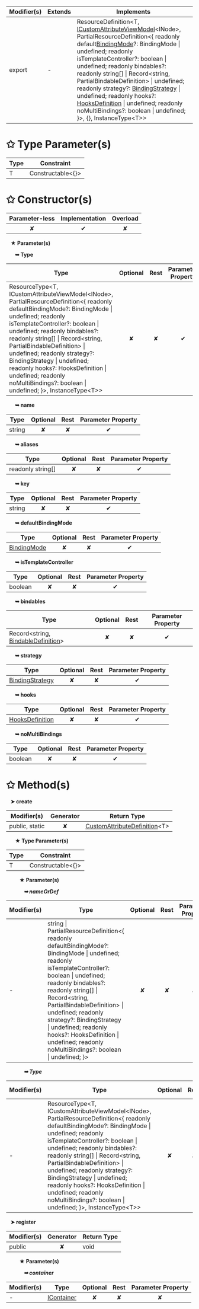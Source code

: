 | Modifier(s)                            | Extends                      | Implements                                    |
|----------------------------------------|------------------------------|-----------------------------------------------|
| export | - | ResourceDefinition&lt;T, [ICustomAttributeViewModel](/runtime/interface/lifecycle/icustomattributeviewmodel.md)&lt;INode&gt;, PartialResourceDefinition&lt;{ readonly default[BindingMode](/runtime/enum/flags/bindingmode.md)?: BindingMode &#124; undefined; readonly isTemplateController?: boolean &#124; undefined; readonly bindables?: readonly string[] &#124; Record&lt;string, PartialBindableDefinition&gt; &#124; undefined; readonly strategy?: [BindingStrategy](/runtime/enum/flags/bindingstrategy.md) &#124; undefined; readonly hooks?: [HooksDefinition](/runtime/class/definitions/hooksdefinition.md) &#124; undefined; readonly noMultiBindings?: boolean &#124; undefined; }&gt;, {}, InstanceType&lt;T&gt;&gt; |

# &#10025; Type Parameter(s)

| Type | Constraint              |
| ---- | ----------------------- |
| T    | Constructable&lt;{}&gt; |

# &#10025; Constructor(s)

| Parameter-less                         | Implementation                          | Overload                          |
|:--------------------------------------:|:---------------------------------------:|:---------------------------------:|
| ✘ | ✔ | ✘ |

&nbsp;&nbsp; **&#9733; Parameter(s)**

&nbsp;&nbsp;&nbsp;&nbsp;&nbsp; **&#10149; Type**

| Type                        | Optional                           | Rest                          | Parameter Property                          |
|-----------------------------|:----------------------------------:|:-----------------------------:|:-------------------------------------------:|
| ResourceType&lt;T, ICustomAttributeViewModel&lt;INode&gt;, PartialResourceDefinition&lt;{ readonly defaultBindingMode?: BindingMode &#124; undefined; readonly isTemplateController?: boolean &#124; undefined; readonly bindables?: readonly string[] &#124; Record&lt;string, PartialBindableDefinition&gt; &#124; undefined; readonly strategy?: BindingStrategy &#124; undefined; readonly hooks?: HooksDefinition &#124; undefined; readonly noMultiBindings?: boolean &#124; undefined; }&gt;, InstanceType&lt;T&gt;&gt; | ✘  | ✘ | ✔ |

&nbsp;&nbsp;&nbsp;&nbsp;&nbsp; **&#10149; name**

| Type                        | Optional                           | Rest                          | Parameter Property                          |
|-----------------------------|:----------------------------------:|:-----------------------------:|:-------------------------------------------:|
| string | ✘  | ✘ | ✔ |

&nbsp;&nbsp;&nbsp;&nbsp;&nbsp; **&#10149; aliases**

| Type                        | Optional                           | Rest                          | Parameter Property                          |
|-----------------------------|:----------------------------------:|:-----------------------------:|:-------------------------------------------:|
| readonly string[] | ✘  | ✘ | ✔ |

&nbsp;&nbsp;&nbsp;&nbsp;&nbsp; **&#10149; key**

| Type                        | Optional                           | Rest                          | Parameter Property                          |
|-----------------------------|:----------------------------------:|:-----------------------------:|:-------------------------------------------:|
| string | ✘  | ✘ | ✔ |

&nbsp;&nbsp;&nbsp;&nbsp;&nbsp; **&#10149; defaultBindingMode**

| Type                        | Optional                           | Rest                          | Parameter Property                          |
|-----------------------------|:----------------------------------:|:-----------------------------:|:-------------------------------------------:|
| [BindingMode](/runtime/enum/flags/bindingmode.md) | ✘  | ✘ | ✔ |

&nbsp;&nbsp;&nbsp;&nbsp;&nbsp; **&#10149; isTemplateController**

| Type                        | Optional                           | Rest                          | Parameter Property                          |
|-----------------------------|:----------------------------------:|:-----------------------------:|:-------------------------------------------:|
| boolean | ✘  | ✘ | ✔ |

&nbsp;&nbsp;&nbsp;&nbsp;&nbsp; **&#10149; bindables**

| Type                        | Optional                           | Rest                          | Parameter Property                          |
|-----------------------------|:----------------------------------:|:-----------------------------:|:-------------------------------------------:|
| Record&lt;string, [BindableDefinition](/runtime/templating/class/bindable/bindabledefinition.md)&gt; | ✘  | ✘ | ✔ |

&nbsp;&nbsp;&nbsp;&nbsp;&nbsp; **&#10149; strategy**

| Type                        | Optional                           | Rest                          | Parameter Property                          |
|-----------------------------|:----------------------------------:|:-----------------------------:|:-------------------------------------------:|
| [BindingStrategy](/runtime/enum/flags/bindingstrategy.md) | ✘  | ✘ | ✔ |

&nbsp;&nbsp;&nbsp;&nbsp;&nbsp; **&#10149; hooks**

| Type                        | Optional                           | Rest                          | Parameter Property                          |
|-----------------------------|:----------------------------------:|:-----------------------------:|:-------------------------------------------:|
| [HooksDefinition](/runtime/class/definitions/hooksdefinition.md) | ✘  | ✘ | ✔ |

&nbsp;&nbsp;&nbsp;&nbsp;&nbsp; **&#10149; noMultiBindings**

| Type                        | Optional                           | Rest                          | Parameter Property                          |
|-----------------------------|:----------------------------------:|:-----------------------------:|:-------------------------------------------:|
| boolean | ✘  | ✘ | ✔ |

# &#10025; Method(s)

&nbsp;&nbsp; **&#10148; create**

| Modifier(s)                              | Generator                          | Return Type                       |
|------------------------------------------|:----------------------------------:|-----------------------------------|
| public, static | ✘ | [CustomAttributeDefinition](/runtime/resources/class/custom-attribute/customattributedefinition.md)&lt;T&gt; |

&nbsp;&nbsp;&nbsp;&nbsp;&nbsp; **&#9733; Type Parameter(s)**

| Type | Constraint              |
| ---- | ----------------------- |
| T    | Constructable&lt;{}&gt; |

&nbsp;&nbsp;&nbsp;&nbsp;&nbsp;&nbsp;&nbsp;&nbsp; **&#9733; Parameter(s)**

&nbsp;&nbsp;&nbsp;&nbsp;&nbsp;&nbsp;&nbsp;&nbsp;&nbsp;&nbsp;&nbsp; _**&#10149; nameOrDef**_

| Modifier(s)                              | Type                        | Optional                           | Rest                          | Parameter Property                          |
|------------------------------------------|-----------------------------|:----------------------------------:|:-----------------------------:|:-------------------------------------------:|
| - | string &#124; PartialResourceDefinition&lt;{ readonly defaultBindingMode?: BindingMode &#124; undefined; readonly isTemplateController?: boolean &#124; undefined; readonly bindables?: readonly string[] &#124; Record&lt;string, PartialBindableDefinition&gt; &#124; undefined; readonly strategy?: BindingStrategy &#124; undefined; readonly hooks?: HooksDefinition &#124; undefined; readonly noMultiBindings?: boolean &#124; undefined; }&gt; | ✘  | ✘ | ✘ |

&nbsp;&nbsp;&nbsp;&nbsp;&nbsp;&nbsp;&nbsp;&nbsp;&nbsp;&nbsp;&nbsp; _**&#10149; Type**_

| Modifier(s)                              | Type                        | Optional                           | Rest                          | Parameter Property                          |
|------------------------------------------|-----------------------------|:----------------------------------:|:-----------------------------:|:-------------------------------------------:|
| - | ResourceType&lt;T, ICustomAttributeViewModel&lt;INode&gt;, PartialResourceDefinition&lt;{ readonly defaultBindingMode?: BindingMode &#124; undefined; readonly isTemplateController?: boolean &#124; undefined; readonly bindables?: readonly string[] &#124; Record&lt;string, PartialBindableDefinition&gt; &#124; undefined; readonly strategy?: BindingStrategy &#124; undefined; readonly hooks?: HooksDefinition &#124; undefined; readonly noMultiBindings?: boolean &#124; undefined; }&gt;, InstanceType&lt;T&gt;&gt; | ✘  | ✘ | ✘ |

&nbsp;&nbsp; **&#10148; register**

| Modifier(s)                              | Generator                          | Return Type                       |
|------------------------------------------|:----------------------------------:|-----------------------------------|
| public | ✘ | void |

&nbsp;&nbsp;&nbsp;&nbsp;&nbsp;&nbsp;&nbsp;&nbsp; **&#9733; Parameter(s)**

&nbsp;&nbsp;&nbsp;&nbsp;&nbsp;&nbsp;&nbsp;&nbsp;&nbsp;&nbsp;&nbsp; _**&#10149; container**_

| Modifier(s)                              | Type                        | Optional                           | Rest                          | Parameter Property                          |
|------------------------------------------|-----------------------------|:----------------------------------:|:-----------------------------:|:-------------------------------------------:|
| - | [IContainer](/kernel/interface/di/icontainer.md) | ✘  | ✘ | ✘ |